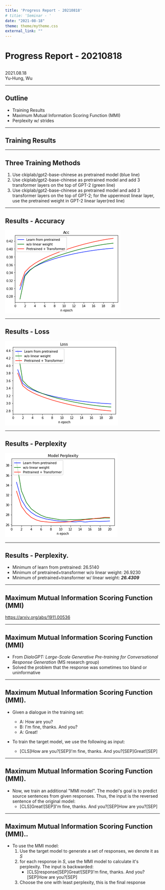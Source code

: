 ```yaml
---
title: 'Progress Report - 20210818'
# titie: 'Seminar - '
date: "2021-08-18"
theme: theme/mytheme.css
external_link: ""
---
```


# Progress Report - 20210818 <!-- .element: class="title" -->
##  <!-- .element: class="subtitle" -->

<div class="title-name">
2021.08.18 <br>
Yu-Hung, Wu
</div>

---

## Outline

- Training Results
- Maximum Mutual Information Scoring Function (MMI)
- Perplexity w/ strides

---

## Training Results  <!-- .element: class="section-title" -->

----

## Three Training Methods

1. Use ckiplab/gpt2-base-chinese as pretrained model (blue line)
2. Use ckiplab/gpt2-base-chinese as pretrained model and add 3 transformer layers on the top of GPT-2 (green line)
3. Use ckiplab/gpt2-base-chinese as pretrained model and add 3 transformer layers on the top of GPT-2; for the uppermost linear layer, use the pretrained weight in GPT-2 linear layer(red line)

----

## Results - Accuracy

![](attachments/2021-08-18-14-47-51.png) <!-- .element: class="img75" -->

----

## Results - Loss

![](attachments/2021-08-18-14-48-26.png) <!-- .element: class="img75" -->

----

## Results - Perplexity

![](attachments/2021-08-18-14-48-49.png) <!-- .element: class="img75" -->

----

## Results - Perplexity.

- Minimum of learn from pretrained: 26.5140
- Minimum of pretrained+transformer w/o linear weight: 26.9230
- Minimum of pretrained+transformer w/ linear weight: ***26.4309***

---

## Maximum Mutual Information Scoring Function (MMI) <!-- .element: class="section-title" -->

https://arxiv.org/abs/1911.00536 <!-- .element: class="footnote" -->

----

## Maximum Mutual Information Scoring Function (MMI)

- From *DialoGPT: Large-Scale Generative Pre-training for Conversational Response Generation* (MS research group)
- Solved the problem that the response was sometimes too bland or uninformative

----

## Maximum Mutual Information Scoring Function (MMI).

- Given a dialogue in the training set:
  - A: How are you?
  - B: I'm fine, thanks. And you?
  - A: Great!

- To train the target model, we use the following as input:
  - [CLS]How are you?[SEP]I'm fine, thanks. And you?[SEP]Great![SEP]

----

## Maximum Mutual Information Scoring Function (MMI).

- Now, we train an additional "MMI model". The model's goal is to predict source sentences from given responses. Thus, the input is the reversed sentence of the original model:
  - [CLS]Great![SEP]I'm fine, thanks. And you?[SEP]How are you?[SEP]

----

## Maximum Mutual Information Scoring Function (MMI)..

- To use the MMI model:
    1. Use the target model to generate a set of responses, we denote it as *S*
    2. for each response in *S*, use the MMI model to calculate it's perplexity. The input is backwarded:
        - [CLS]response[SEP]Great![SEP]I'm fine, thanks. And you?[SEP]How are you?[SEP]
    3. Choose the one with least perplexity, this is the final response